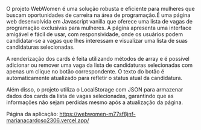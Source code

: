 O projeto WebWomen é uma solução robusta e eficiente para mulheres que buscam oportunidades de carreira na área de programação.É uma página web desenvolvida em Javascript vanilla que oferece uma lista de vagas de programação exclusivas para mulheres. A página apresenta uma interface amigável e fácil de usar, com responsividade, onde os usuários podem candidatar-se a vagas que lhes interessam e visualizar uma lista de suas candidaturas selecionadas.

A renderização dos cards é feita utilizando métodos de array e é possível adicionar ou remover uma vaga da lista de candidaturas selecionadas com apenas um clique no botão correspondente. O texto do botão é automaticamente atualizado para refletir o status atual da candidatura.

Além disso, o projeto utiliza o LocalStorage com JSON para armazenar dados dos cards da lista de vagas selecionadas, garantindo que as informações não sejam perdidas mesmo após a atualização da página.

Página da aplicação: https://webwomen-m77sf8jnf-marianacardoso2306.vercel.app/
